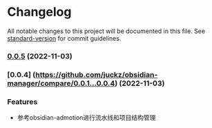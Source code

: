# Changelog

All notable changes to this project will be documented in this file. See [standard-version](https://github.com/conventional-changelog/standard-version) for commit guidelines.

### [0.0.5](https://github.com/JuckZ/obsidian-manager/compare/0.0.4...0.0.5) (2022-11-03)

### [0.0.4] (https://github.com/juckz/obsidian-manager/compare/0.0.1...0.0.4) (2022-11-03)

### Features

- 参考obsidian-admotion进行流水线和项目结构管理
